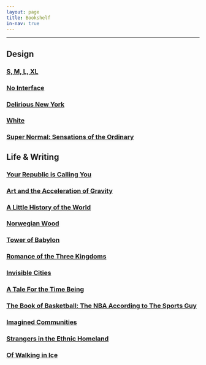 ```yaml
---
layout: page
title: Bookshelf
in-nav: true
---
```


* * *

## Design

### [S, M, L, XL](http://www.amazon.com/gp/product/1885254865/ref=as_li_qf_sp_asin_il_tl?ie=UTF8&camp=1789&creative=9325&creativeASIN=1885254865&linkCode=as2&tag=andtra-20&linkId=FEDRES7G6ZDBNRIW)

### [No Interface](http://www.nointerface.com/book/)

### [Delirious New York](http://www.amazon.com/gp/product/1885254008/ref=as_li_qf_sp_asin_il_tl?ie=UTF8&camp=1789&creative=9325&creativeASIN=1885254008&linkCode=as2&tag=andtra-20&linkId=QWUQHAAMR2SXNS72)

### [White](http://www.amazon.com/White-Kenya-Hara/dp/3037781831/ref=pd_sim_b_1?ie=UTF8&refRID=187TDVRMCZ1V3H7MEW23)

### [Super Normal: Sensations of the Ordinary](https://www.amazon.com/Super-Normal-Sensations-Naoto-Fukasawa/dp/3037781068)

## Life & Writing

### [Your Republic is Calling You](http://www.amazon.com/Your-Republic-Calling-You-Young-ha/dp/0151015457/ref=sr_1_1?s=books&ie=UTF8&qid=1429227211&sr=1-1&keywords=your+republic+is+calling+you)

### [Art and the Acceleration of Gravity](http://www.uhpress.hawaii.edu/p-9107-9780988692800.aspx)

### [A Little History of the World](http://www.amazon.com/Little-History-World-E-Gombrich/dp/030014332X)

### [Norwegian Wood](http://www.nytimes.com/2000/09/24/books/rubber-souls.html)

### [Tower of Babylon](http://gws.soonlabel.com/misc/Ted%20Chiang%20-%20Tower%20Of%20Babylon.pdf)

### [Romance of the Three Kingdoms](http://www.amazon.com/Romance-Three-Kingdoms-Vol-1/dp/0804834679)

### [Invisible Cities](http://www.amazon.com/Invisible-Cities-Italo-Calvino/dp/0156453800)

### [A Tale For the Time Being](http://www.amazon.com/Tale-Time-Being-Novel/dp/0143124870)

### [The Book of Basketball: The NBA According to The Sports Guy](https://www.amazon.com/Book-Basketball-NBA-According-Sports/dp/0345520106)

### [Imagined Communities](https://www.amazon.com/Imagined-Communities-Reflections-Nationalism-Revised/dp/1844670864)

### [Strangers in the Ethnic Homeland](https://www.amazon.com/Strangers-Ethnic-Homeland-Takeyuki-Tsuda/dp/0231128398)

### [Of Walking in Ice](https://www.amazon.com/Werner-Herzog-Walking-November-December/dp/0979612101)